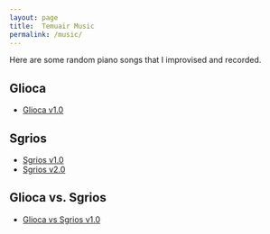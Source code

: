```yaml
---
layout: page
title:  Temuair Music
permalink: /music/
---
```


Here are some random piano songs that I improvised and recorded.

## Glioca

- [Glioca v1.0](https://www.youtube.com/watch?v=mPO_ePnjSiA)

## Sgrios

- [Sgrios v1.0](https://www.youtube.com/watch?v=2vOCps1hhMo)
- [Sgrios v2.0](https://www.youtube.com/watch?v=OOKTXhpfbY8)

## Glioca vs. Sgrios

- [Glioca vs Sgrios v1.0](https://www.youtube.com/watch?v=bBbsMw_iS-A)